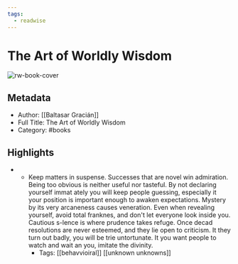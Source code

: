 ```yaml
---
tags:
  - readwise
---
```


# The Art of Worldly Wisdom

![rw-book-cover](https://is4-ssl.mzstatic.com/image/thumb/Publication128/v4/66/bc/78/66bc78b2-2970-3758-57ba-55cc2dbbd795/9780486146775.jpg/1400x2208w.jpg)

## Metadata
- Author: [[Baltasar Gracián]]
- Full Title: The Art of Worldly Wisdom
- Category: #books

## Highlights
- - Keep matters in suspense. Successes that are novel win admiration. Being too obvious is neither useful nor tasteful. By not declaring yourself immat ately you will keep people guessing, especially it your position is important enough to awaken expectations. Mystery by its very arcaneness causes veneration. Even when revealing yourself, avoid total franknes, and don't let everyone look inside you. Cautious s-lence is where prudence takes refuge. Once decad resolutions are never esteemed, and they lie open to criticism. It they turn out badly, you will be trie untortunate. It you want people to watch and wait an you, imitate the divinity.
    - Tags: [[behavvioiral]] [[unknown unknowns]]

